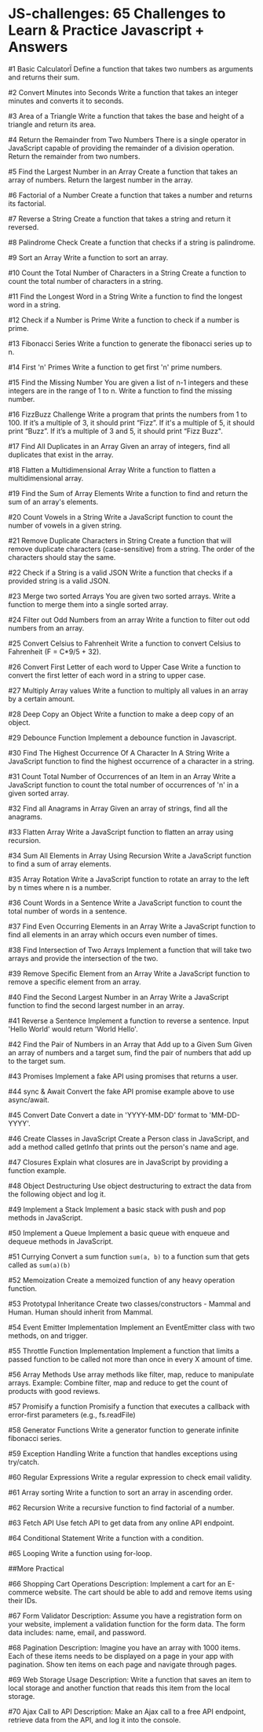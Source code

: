 # JS-challenges: 65 Challenges to Learn & Practice Javascript + Answers

#1 Basic CalculatorÏ
Define a function that takes two numbers as arguments and returns their sum.

#2 Convert Minutes into Seconds
Write a function that takes an integer minutes and converts it to seconds.

#3 Area of a Triangle
Write a function that takes the base and height of a triangle and return its area.

#4 Return the Remainder from Two Numbers
There is a single operator in JavaScript capable of providing the remainder of a division operation. Return the remainder from two numbers.

#5 Find the Largest Number in an Array
Create a function that takes an array of numbers. Return the largest number in the array.

#6 Factorial of a Number
Create a function that takes a number and returns its factorial.

#7 Reverse a String
Create a function that takes a string and return it reversed.

#8 Palindrome Check
Create a function that checks if a string is palindrome.

#9 Sort an Array
Write a function to sort an array.

#10 Count the Total Number of Characters in a String
Create a function to count the total number of characters in a string.

#11 Find the Longest Word in a String
Write a function to find the longest word in a string.

#12 Check if a Number is Prime
Write a function to check if a number is prime.

#13 Fibonacci Series
Write a function to generate the fibonacci series up to n.

#14 First 'n' Primes
Write a function to get first 'n' prime numbers.

#15 Find the Missing Number
You are given a list of n-1 integers and these integers are in the range of 1 to n. Write a function to find the missing number.

#16 FizzBuzz Challenge
Write a program that prints the numbers from 1 to 100. If it’s a multiple of 3, it should print “Fizz”. If it's a multiple of 5, it should print “Buzz”. If it’s a multiple of 3 and 5, it should print “Fizz Buzz".

#17 Find All Duplicates in an Array
Given an array of integers, find all duplicates that exist in the array.

#18 Flatten a Multidimensional Array
Write a function to flatten a multidimensional array.

#19 Find the Sum of Array Elements
Write a function to find and return the sum of an array's elements.

#20 Count Vowels in a String
Write a JavaScript function to count the number of vowels in a given string.

#21 Remove Duplicate Characters in String
Create a function that will remove duplicate characters (case-sensitive) from a string. The order of the characters should stay the same.

#22 Check if a String is a valid JSON
Write a function that checks if a provided string is a valid JSON.

#23 Merge two sorted Arrays
You are given two sorted arrays. Write a function to merge them into a single sorted array.

#24 Filter out Odd Numbers from an array
Write a function to filter out odd numbers from an array.

#25 Convert Celsius to Fahrenheit
Write a function to convert Celsius to Fahrenheit (F = C*9/5 + 32).

#26 Convert First Letter of each word to Upper Case
Write a function to convert the first letter of each word in a string to upper case.

#27 Multiply Array values
Write a function to multiply all values in an array by a certain amount.

#28 Deep Copy an Object
Write a function to make a deep copy of an object.

#29 Debounce Function
Implement a debounce function in Javascript.

#30 Find The Highest Occurrence Of A Character In A String
Write a JavaScript function to find the highest occurrence of a character in a string.

#31 Count Total Number of Occurrences of an Item in an Array
Write a JavaScript function to count the total number of occurrences of 'n' in a given sorted array.

#32 Find all Anagrams in Array
Given an array of strings, find all the anagrams.

#33 Flatten Array
Write a JavaScript function to flatten an array using recursion.

#34 Sum All Elements in Array Using Recursion
Write a JavaScript function to find a sum of array elements.

#35 Array Rotation
Write a JavaScript function to rotate an array to the left by n times where n is a number.

#36 Count Words in a Sentence
Write a JavaScript function to count the total number of words in a sentence.

#37 Find Even Occurring Elements in an Array
Write a JavaScript function to find all elements in an array which occurs even number of times.

#38 Find Intersection of Two Arrays
Implement a function that will take two arrays and provide the intersection of the two.

#39 Remove Specific Element from an Array
Write a JavaScript function to remove a specific element from an array.

#40 Find the Second Largest Number in an Array
Write a JavaScript function to find the second largest number in an array.

#41 Reverse a Sentence
Implement a function to reverse a sentence. Input 'Hello World' would return 'World Hello'.

#42 Find the Pair of Numbers in an Array that Add up to a Given Sum
Given an array of numbers and a target sum, find the pair of numbers that add up to the target sum.

#43 Promises
Implement a fake API using promises that returns a user.

#44 sync & Await
Convert the fake API promise example above to use async/await.

#45 Convert Date
Convert a date in 'YYYY-MM-DD' format to 'MM-DD-YYYY'.

#46 Create Classes in JavaScript
Create a Person class in JavaScript, and add a method called getInfo that prints out the person's name and age.

#47 Closures
Explain what closures are in JavaScript by providing a function example.

#48 Object Destructuring
Use object destructuring to extract the data from the following object and log it.

#49 Implement a Stack
Implement a basic stack with push and pop methods in JavaScript.

#50 Implement a Queue
Implement a basic queue with enqueue and dequeue methods in JavaScript.

#51 Currying
Convert a sum function `sum(a, b)` to a function sum that gets called as `sum(a)(b)`

#52 Memoization
Create a memoized function of any heavy operation function.

#53 Prototypal Inheritance
Create two classes/constructors - Mammal and Human. Human should inherit from Mammal.

#54 Event Emitter Implementation
Implement an EventEmitter class with two methods, on and trigger.

#55 Throttle Function Implementation
Implement a function that limits a passed function to be called not more than once in every X amount of time.

#56 Array Methods
Use array methods like filter, map, reduce to manipulate arrays.
Example: Combine filter, map and reduce to get the count of products with good reviews.

#57 Promisify a function
Promisify a function that executes a callback with error-first parameters (e.g., fs.readFile)

#58 Generator Functions
Write a generator function to generate infinite fibonacci series.

#59 Exception Handling
Write a function that handles exceptions using try/catch.

#60 Regular Expressions
Write a regular expression to check email validity.

#61 Array sorting
Write a function to sort an array in ascending order.

#62 Recursion
Write a recursive function to find factorial of a number.

#63 Fetch API
Use fetch API to get data from any online API endpoint.

#64 Conditional Statement
Write a function with a condition.

#65 Looping 
Write a function using for-loop.

##More Practical

#66 Shopping Cart Operations
Description: Implement a cart for an E-commerce website. The cart should be able to add and remove items using their IDs.

#67 Form Validator
Description: Assume you have a registration form on your website, implement a validation function for the form data. The form data includes: name, email, and password.

#68 Pagination
Description: Imagine you have an array with 1000 items. Each of these items needs to be displayed on a page in your app with pagination. Show ten items on each page and navigate through pages.

#69 Web Storage Usage
Description: Write a function that saves an item to local storage and another function that reads this item from the local storage.

#70 Ajax Call to API
Description: Make an Ajax call to a free API endpoint, retrieve data from the API, and log it into the console.

